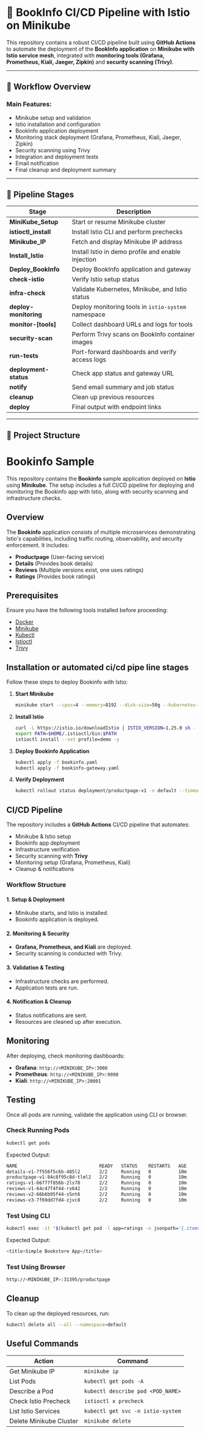 
# 🚀 BookInfo CI/CD Pipeline with Istio on Minikube

This repository contains a robust CI/CD pipeline built using **GitHub Actions** to automate the deployment of the **BookInfo application** on **Minikube with Istio service mesh**, integrated with **monitoring tools (Grafana, Prometheus, Kiali, Jaeger, Zipkin)** and **security scanning (Trivy)**.

---

## 📑 Workflow Overview

### Main Features:
- Minikube setup and validation
- Istio installation and configuration
- BookInfo application deployment
- Monitoring stack deployment (Grafana, Prometheus, Kiali, Jaeger, Zipkin)
- Security scanning using Trivy
- Integration and deployment tests
- Email notification
- Final cleanup and deployment summary

---

## 🧭 Pipeline Stages

| Stage | Description |
|-------|-------------|
| **MiniKube_Setup** | Start or resume Minikube cluster |
| **istioctl_install** | Install Istio CLI and perform prechecks |
| **Minikube_IP** | Fetch and display Minikube IP address |
| **Install_Istio** | Install Istio in demo profile and enable injection |
| **Deploy_BookInfo** | Deploy BookInfo application and gateway |
| **check-istio** | Verify Istio setup status |
| **infra-check** | Validate Kubernetes, Minikube, and Istio status |
| **deploy-monitoring** | Deploy monitoring tools in `istio-system` namespace |
| **monitor-[tools]** | Collect dashboard URLs and logs for tools |
| **security-scan** | Perform Trivy scans on BookInfo container images |
| **run-tests** | Port-forward dashboards and verify access logs |
| **deployment-status** | Check app status and gateway URL |
| **notify** | Send email summary and job status |
| **cleanup** | Clean up previous resources |
| **deploy** | Final output with endpoint links |

---

## 📂 Project Structure





# Bookinfo Sample

This repository contains the **Bookinfo** sample application deployed on **Istio** using **Minikube**. The setup includes a full CI/CD pipeline for deploying and monitoring the Bookinfo app with Istio, along with security scanning and infrastructure checks.

## Overview
The **Bookinfo** application consists of multiple microservices demonstrating Istio's capabilities, including traffic routing, observability, and security enforcement. It includes:
- **Productpage** (User-facing service)
- **Details** (Provides book details)
- **Reviews** (Multiple versions exist, one uses ratings)
- **Ratings** (Provides book ratings)

## Prerequisites
Ensure you have the following tools installed before proceeding:
- [Docker](https://www.docker.com/)
- [Minikube](https://minikube.sigs.k8s.io/docs/start/)
- [Kubectl](https://kubernetes.io/docs/tasks/tools/)
- [Istioctl](https://istio.io/latest/docs/setup/install/)
- [Trivy](https://aquasecurity.github.io/trivy/)

## Installation or automated ci/cd pipe line stages 
Follow these steps to deploy Bookinfo with Istio:

1. **Start Minikube**
   ```bash
   minikube start --cpus=4 --memory=8192 --disk-size=50g --kubernetes-version=v1.28.3 --driver=virtualbox
   ```
2. **Install Istio**
   ```bash
   curl -L https://istio.io/downloadIstio | ISTIO_VERSION=1.25.0 sh -
   export PATH=$HOME/.istioctl/bin:$PATH
   istioctl install --set profile=demo -y
   ```
3. **Deploy Bookinfo Application**
   ```bash
   kubectl apply -f bookinfo.yaml
   kubectl apply -f bookinfo-gateway.yaml
   ```
4. **Verify Deployment**
   ```bash
   kubectl rollout status deployment/productpage-v1 -n default --timeout=120s
   ```

## CI/CD Pipeline
The repository includes a **GitHub Actions** CI/CD pipeline that automates:
- Minikube & Istio setup
- Bookinfo app deployment
- Infrastructure verification
- Security scanning with **Trivy**
- Monitoring setup (Grafana, Prometheus, Kiali)
- Cleanup & notifications

### Workflow Structure
#### 1. **Setup & Deployment**
- Minikube starts, and Istio is installed.
- Bookinfo application is deployed.

#### 2. **Monitoring & Security**
- **Grafana, Prometheus, and Kiali** are deployed.
- Security scanning is conducted with Trivy.

#### 3. **Validation & Testing**
- Infrastructure checks are performed.
- Application tests are run.

#### 4. **Notification & Cleanup**
- Status notifications are sent.
- Resources are cleaned up after execution.

## Monitoring
After deploying, check monitoring dashboards:
- **Grafana**: `http://<MINIKUBE_IP>:3000`
- **Prometheus**: `http://<MINIKUBE_IP>:9090`
- **Kiali**: `http://<MINIKUBE_IP>:20001`

## Testing
Once all pods are running, validate the application using CLI or browser.

### Check Running Pods
```bash
kubectl get pods
```
Expected Output:
```bash
NAME                              READY   STATUS    RESTARTS   AGE
details-v1-7f556f5c6b-485l2       2/2     Running   0          10m
productpage-v1-84c8f95c8d-tlml2   2/2     Running   0          10m
ratings-v1-66777f856b-2ls78       2/2     Running   0          10m
reviews-v1-64c47f4f44-rx642       2/2     Running   0          10m
reviews-v2-66b6b95f44-s5nt6       2/2     Running   0          10m
reviews-v3-7f69dd7fd4-zjvc8       2/2     Running   0          10m
```

### Test Using CLI
```bash
kubectl exec -it "$(kubectl get pod -l app=ratings -o jsonpath='{.items[0].metadata.name}')" -c ratings -- curl productpage:9080/productpage | grep -o "<title>.*</title>"
```
Expected Output:
```bash
<title>Simple Bookstore App</title>
```

### Test Using Browser
```bash
http://<MINIKUBE_IP>:31395/productpage
```

## Cleanup
To clean up the deployed resources, run:
```bash
kubectl delete all --all --namespace=default
```

## Useful Commands
| Action | Command |
|--------|---------|
| Get Minikube IP | `minikube ip` |
| List Pods | `kubectl get pods -A` |
| Describe a Pod | `kubectl describe pod <POD_NAME>` |
| Check Istio Precheck | `istioctl x precheck` |
| List Istio Services | `kubectl get svc -n istio-system` |
| Delete Minikube Cluster | `minikube delete` |


